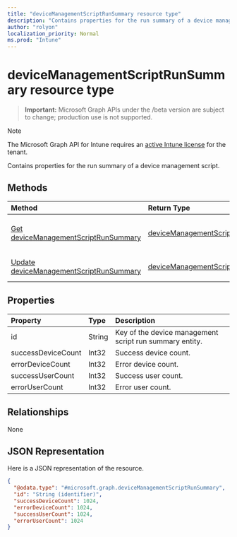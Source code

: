 ```yaml
---
title: "deviceManagementScriptRunSummary resource type"
description: "Contains properties for the run summary of a device management script."
author: "rolyon"
localization_priority: Normal
ms.prod: "Intune"
---
```


# deviceManagementScriptRunSummary resource type

> **Important:** Microsoft Graph APIs under the /beta version are subject to change; production use is not supported.

> [!NOTE]
> The Microsoft Graph API for Intune requires an [active Intune license](https://go.microsoft.com/fwlink/?linkid=839381) for the tenant.

Contains properties for the run summary of a device management script.

## Methods
|Method|Return Type|Description|
|:---|:---|:---|
|[Get deviceManagementScriptRunSummary](../api/intune-devices-devicemanagementscriptrunsummary-get.md)|[deviceManagementScriptRunSummary](../resources/intune-devices-devicemanagementscriptrunsummary.md)|Read properties and relationships of the [deviceManagementScriptRunSummary](../resources/intune-devices-devicemanagementscriptrunsummary.md) object.|
|[Update deviceManagementScriptRunSummary](../api/intune-devices-devicemanagementscriptrunsummary-update.md)|[deviceManagementScriptRunSummary](../resources/intune-devices-devicemanagementscriptrunsummary.md)|Update the properties of a [deviceManagementScriptRunSummary](../resources/intune-devices-devicemanagementscriptrunsummary.md) object.|

## Properties
|Property|Type|Description|
|:---|:---|:---|
|id|String|Key of the device management script run summary entity.|
|successDeviceCount|Int32|Success device count.|
|errorDeviceCount|Int32|Error device count.|
|successUserCount|Int32|Success user count.|
|errorUserCount|Int32|Error user count.|

## Relationships
None

## JSON Representation
Here is a JSON representation of the resource.
<!-- {
  "blockType": "resource",
  "keyProperty": "id",
  "@odata.type": "microsoft.graph.deviceManagementScriptRunSummary"
}
-->
``` json
{
  "@odata.type": "#microsoft.graph.deviceManagementScriptRunSummary",
  "id": "String (identifier)",
  "successDeviceCount": 1024,
  "errorDeviceCount": 1024,
  "successUserCount": 1024,
  "errorUserCount": 1024
}
```





